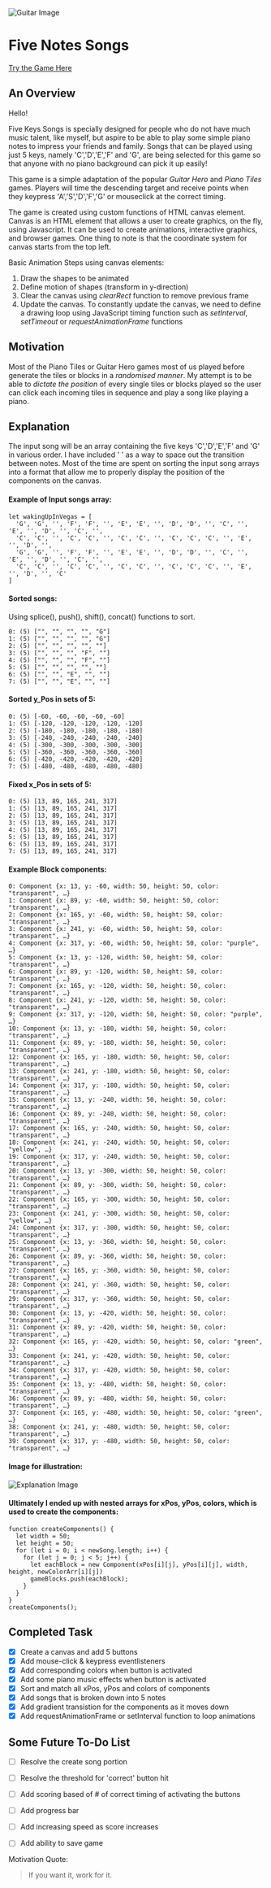 ![Guitar Image](/images/artboard.jpg)

# Five Notes Songs
[Try the Game Here](https://gohyiqian.github.io/GA-Project1/)
## An Overview
Hello!

Five Keys Songs is specially designed for people who do not have much music talent, like myself, but aspire to be able to play some simple piano notes to impress your friends and family. Songs that can be played using just 5 keys, namely 'C','D','E','F' and 'G', are being selected for this game so that anyone with no piano background can pick it up easily!

This game is  a simple adaptation of the popular *Guitar Hero* and *Piano Tiles* games.
Players will time the descending target and receive points when they keypress 'A','S','D','F','G' or mouseclick at the correct timing.

The game is created using custom functions of HTML canvas element.
Canvas is an HTML element that allows a user to create graphics, on the fly, using Javascript. It can be used to create animations, interactive graphics, and browser games.
One thing to note is that the coordinate system for canvas starts from the top left.

Basic Animation Steps using canvas elements:
1. Draw the shapes to be animated
2. Define motion of shapes (transform in y-direction)
3. Clear the canvas using *clearRect* function to remove previous frame
4. Update the canvas. To constantly update the canvas, we need to define a drawing loop using JavaScript timing function such as *setInterval*, *setTimeout* or *requestAnimationFrame* functions

## Motivation
Most of the Piano Tiles or Guitar Hero games most of us played before generate the tiles or blocks in a *randomised manner*. My attempt is to be able to *dictate the position* of every single tiles or blocks played so the user can click each incoming tiles in sequence and play a song like playing a piano.

## Explanation
The input song will be an array containing the five keys 'C','D','E','F' and 'G' in various order. I have included ' ' as a way to space out the transition between notes. Most of the time are spent on sorting the input song arrays into a format that allow me to properly display the position of the components on the canvas.

#### Example of Input songs array:
```
let wakingUpInVegas = [
  'G', 'G', '', 'F', 'F', '', 'E', 'E', '', 'D', 'D', '', 'C', '', 'E', '', 'D', '', 'C', '',
  'C', 'C', '', 'C', 'C', '', 'C', 'C', '', 'C', 'C', 'C', '', 'E', '', 'D', '',
  'G', 'G', '', 'F', 'F', '', 'E', 'E', '', 'D', 'D', '', 'C', '', 'E', '', 'D', '', 'C', '',
  'C', 'C', '', 'C', 'C', '', 'C', 'C', '', 'C', 'C', 'C', '', 'E', '', 'D', '', 'C'
]
```

#### Sorted songs:
Using splice(), push(), shift(), concat() functions to sort.
```
0: (5) ["", "", "", "", "G"]
1: (5) ["", "", "", "", "G"]
2: (5) ["", "", "", "", ""]
3: (5) ["", "", "", "F", ""]
4: (5) ["", "", "", "F", ""]
5: (5) ["", "", "", "", ""]
6: (5) ["", "", "E", "", ""]
7: (5) ["", "", "E", "", ""]
```

#### Sorted y_Pos in sets of 5:
```
0: (5) [-60, -60, -60, -60, -60]
1: (5) [-120, -120, -120, -120, -120]
2: (5) [-180, -180, -180, -180, -180]
3: (5) [-240, -240, -240, -240, -240]
4: (5) [-300, -300, -300, -300, -300]
5: (5) [-360, -360, -360, -360, -360]
6: (5) [-420, -420, -420, -420, -420]
7: (5) [-480, -480, -480, -480, -480]
```

#### Fixed x_Pos in sets of 5:
```
0: (5) [13, 89, 165, 241, 317]
1: (5) [13, 89, 165, 241, 317]
2: (5) [13, 89, 165, 241, 317]
3: (5) [13, 89, 165, 241, 317]
4: (5) [13, 89, 165, 241, 317]
5: (5) [13, 89, 165, 241, 317]
6: (5) [13, 89, 165, 241, 317]
7: (5) [13, 89, 165, 241, 317]
```

#### Example Block components:
```
0: Component {x: 13, y: -60, width: 50, height: 50, color: "transparent", …}
1: Component {x: 89, y: -60, width: 50, height: 50, color: "transparent", …}
2: Component {x: 165, y: -60, width: 50, height: 50, color: "transparent", …}
3: Component {x: 241, y: -60, width: 50, height: 50, color: "transparent", …}
4: Component {x: 317, y: -60, width: 50, height: 50, color: "purple", …}
5: Component {x: 13, y: -120, width: 50, height: 50, color: "transparent", …}
6: Component {x: 89, y: -120, width: 50, height: 50, color: "transparent", …}
7: Component {x: 165, y: -120, width: 50, height: 50, color: "transparent", …}
8: Component {x: 241, y: -120, width: 50, height: 50, color: "transparent", …}
9: Component {x: 317, y: -120, width: 50, height: 50, color: "purple", …}
10: Component {x: 13, y: -180, width: 50, height: 50, color: "transparent", …}
11: Component {x: 89, y: -180, width: 50, height: 50, color: "transparent", …}
12: Component {x: 165, y: -180, width: 50, height: 50, color: "transparent", …}
13: Component {x: 241, y: -180, width: 50, height: 50, color: "transparent", …}
14: Component {x: 317, y: -180, width: 50, height: 50, color: "transparent", …}
15: Component {x: 13, y: -240, width: 50, height: 50, color: "transparent", …}
16: Component {x: 89, y: -240, width: 50, height: 50, color: "transparent", …}
17: Component {x: 165, y: -240, width: 50, height: 50, color: "transparent", …}
18: Component {x: 241, y: -240, width: 50, height: 50, color: "yellow", …}
19: Component {x: 317, y: -240, width: 50, height: 50, color: "transparent", …}
20: Component {x: 13, y: -300, width: 50, height: 50, color: "transparent", …}
21: Component {x: 89, y: -300, width: 50, height: 50, color: "transparent", …}
22: Component {x: 165, y: -300, width: 50, height: 50, color: "transparent", …}
23: Component {x: 241, y: -300, width: 50, height: 50, color: "yellow", …}
24: Component {x: 317, y: -300, width: 50, height: 50, color: "transparent", …}
25: Component {x: 13, y: -360, width: 50, height: 50, color: "transparent", …}
26: Component {x: 89, y: -360, width: 50, height: 50, color: "transparent", …}
27: Component {x: 165, y: -360, width: 50, height: 50, color: "transparent", …}
28: Component {x: 241, y: -360, width: 50, height: 50, color: "transparent", …}
29: Component {x: 317, y: -360, width: 50, height: 50, color: "transparent", …}
30: Component {x: 13, y: -420, width: 50, height: 50, color: "transparent", …}
31: Component {x: 89, y: -420, width: 50, height: 50, color: "transparent", …}
32: Component {x: 165, y: -420, width: 50, height: 50, color: "green", …}
33: Component {x: 241, y: -420, width: 50, height: 50, color: "transparent", …}
34: Component {x: 317, y: -420, width: 50, height: 50, color: "transparent", …}
35: Component {x: 13, y: -480, width: 50, height: 50, color: "transparent", …}
36: Component {x: 89, y: -480, width: 50, height: 50, color: "transparent", …}
37: Component {x: 165, y: -480, width: 50, height: 50, color: "green", …}
38: Component {x: 241, y: -480, width: 50, height: 50, color: "transparent", …}
39: Component {x: 317, y: -480, width: 50, height: 50, color: "transparent", …}
```
#### Image for illustration:
![Explanation Image](/images/explain.jpg)

#### Ultimately I ended up with nested arrays for xPos, yPos, colors, which is used to create the components:
```
function createComponents() {
  let width = 50;
  let height = 50;
  for (let i = 0; i < newSong.length; i++) {
    for (let j = 0; j < 5; j++) {
      let eachBlock = new Component(xPos[i][j], yPos[i][j], width, height, newColorArr[i][j])
      gameBlocks.push(eachBlock);
    }
  }
}
createComponents();
```

## Completed Task
- [x] Create a canvas and add 5 buttons
- [x] Add mouse-click & keypress eventlisteners
- [x] Add corresponding colors when button is activated
- [x] Add some piano music effects when button is activated
- [x] Sort and match all xPos, yPos and colors of components
- [x] Add songs that is broken down into 5 notes
- [x] Add gradient transistion for the components as it moves down
- [x] Add requestAnimationFrame or setInterval function to loop animations

## Some Future To-Do List
- [ ] Resolve the create song portion
- [ ] Resolve the threshold for 'correct' button hit
- [ ] Add scoring based of # of correct timing of activating the buttons
- [ ] Add progress bar
- [ ] Add increasing speed as score increases
- [ ] Add ability to save game


Motivation Quote:
> If you want it,
> work for it.

